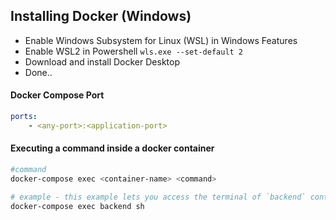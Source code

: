 ## Installing Docker (Windows)
- Enable Windows Subsystem for Linux (WSL) in Windows Features
- Enable WSL2 in Powershell `wls.exe --set-default 2`
- Download and install Docker Desktop
- Done..


#### Docker Compose Port
```yml
ports:
	- <any-port>:<application-port>
```


#### Executing a command inside a docker container
```bash
#command
docker-compose exec <container-name> <command>

# example - this example lets you access the terminal of `backend` container
docker-compose exec backend sh
```


